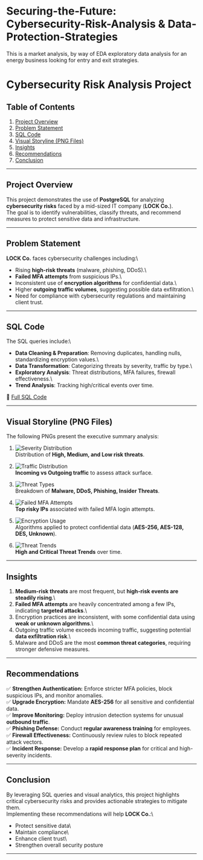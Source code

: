 # Securing-the-Future: Cybersecurity-Risk-Analysis & Data-Protection-Strategies
This is a  market analysis, by way of EDA exploratory data analysis for an energy business looking for entry and exit strategies. 

# Cybersecurity Risk Analysis Project

## Table of Contents

1.  [Project Overview](#project-overview)
2.  [Problem Statement](#problem-statement)
3.  [SQL Code](#sql-code)
4.  [Visual Storyline (PNG Files)](#visual-storyline-png-files)
5.  [Insights](#insights)
6.  [Recommendations](#recommendations)
7.  [Conclusion](#conclusion)

------------------------------------------------------------------------

## Project Overview

This project demonstrates the use of **PostgreSQL** for analyzing
**cybersecurity risks** faced by a mid-sized IT company (**LOCK Co.**).\
The goal is to identify vulnerabilities, classify threats, and recommend
measures to protect sensitive data and infrastructure.

------------------------------------------------------------------------

## Problem Statement

**LOCK Co.** faces cybersecurity challenges including:\
- Rising **high-risk threats** (malware, phishing, DDoS).\
- **Failed MFA attempts** from suspicious IPs.\
- Inconsistent use of **encryption algorithms** for confidential data.\
- Higher **outgoing traffic volumes**, suggesting possible data
exfiltration.\
- Need for compliance with cybersecurity regulations and maintaining
client trust.

------------------------------------------------------------------------

## SQL Code

The SQL queries include:\
- **Data Cleaning & Preparation**: Removing duplicates, handling nulls,
standardizing encryption values.\
- **Data Transformation**: Categorizing threats by severity, traffic by
type.\
- **Exploratory Analysis**: Threat distributions, MFA failures, firewall
effectiveness.\
- **Trend Analysis**: Tracking high/critical events over time.

📄 [Full SQL Code](./Cybersecurity_sql_query.sql)

------------------------------------------------------------------------

## Visual Storyline (PNG Files)

The following PNGs present the executive summary analysis:

1.  ![Severity Distribution](./01_severity_distribution.png)\
    Distribution of **High, Medium, and Low risk threats**.

2.  ![Traffic Distribution](./02_traffic_distribution.png)\
    **Incoming vs Outgoing traffic** to assess attack surface.

3.  ![Threat Types](./03_threat_types.png)\
    Breakdown of **Malware, DDoS, Phishing, Insider Threats**.

4.  ![Failed MFA Attempts](./04_failed_mfa.png)\
    **Top risky IPs** associated with failed MFA login attempts.

5.  ![Encryption Usage](./05_encryption_usage.png)\
    Algorithms applied to protect confidential data (**AES-256, AES-128,
    DES, Unknown**).

6.  ![Threat Trends](./06_trend_high_critical.png)\
    **High and Critical Threat Trends** over time.

------------------------------------------------------------------------

## Insights

1.  **Medium-risk threats** are most frequent, but **high-risk events
    are steadily rising**.\
2.  **Failed MFA attempts** are heavily concentrated among a few IPs,
    indicating **targeted attacks**.\
3.  Encryption practices are inconsistent, with some confidential data
    using **weak or unknown algorithms**.\
4.  Outgoing traffic volume exceeds incoming traffic, suggesting
    potential **data exfiltration risk**.\
5.  Malware and DDoS are the most **common threat categories**,
    requiring stronger defensive measures.

------------------------------------------------------------------------

## Recommendations

✅ **Strengthen Authentication:** Enforce stricter MFA policies, block
suspicious IPs, and monitor anomalies.\
✅ **Upgrade Encryption:** Mandate **AES-256** for all sensitive and
confidential data.\
✅ **Improve Monitoring:** Deploy intrusion detection systems for
unusual **outbound traffic**.\
✅ **Phishing Defense:** Conduct **regular awareness training** for
employees.\
✅ **Firewall Effectiveness:** Continuously review rules to block
repeated attack vectors.\
✅ **Incident Response:** Develop a **rapid response plan** for critical
and high-severity incidents.

------------------------------------------------------------------------

## Conclusion

By leveraging SQL queries and visual analytics, this project highlights
critical cybersecurity risks and provides actionable strategies to
mitigate them.\
Implementing these recommendations will help **LOCK Co.**:\
- Protect sensitive data\
- Maintain compliance\
- Enhance client trust\
- Strengthen overall security posture

------------------------------------------------------------------------
